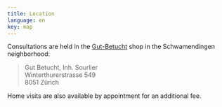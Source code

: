 ```yaml
---
title: Location
language: en
key: map
---
```


Consultations are held in the [Gut-Betucht](http://www.gut-betucht.ch/) shop in the Schwamendingen neighborhood:

> Gut Betucht, Inh. Sourlier<br/>
> Winterthurerstrasse 549<br/>
> 8051 Zürich


Home visits are also available by appointment for an additional fee.